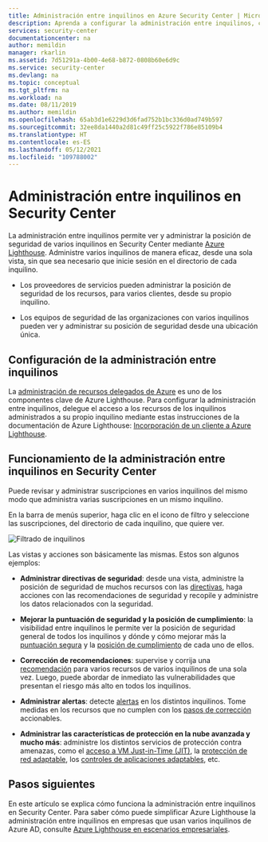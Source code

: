 ```yaml
---
title: Administración entre inquilinos en Azure Security Center | Microsoft Docs
description: Aprenda a configurar la administración entre inquilinos, con el fin de administrar la posición de seguridad de varios inquilinos en Security Center mediante Azure Lighthouse.
services: security-center
documentationcenter: na
author: memildin
manager: rkarlin
ms.assetid: 7d51291a-4b00-4e68-b872-0808b60e6d9c
ms.service: security-center
ms.devlang: na
ms.topic: conceptual
ms.tgt_pltfrm: na
ms.workload: na
ms.date: 08/11/2019
ms.author: memildin
ms.openlocfilehash: 65ab3d1e6229d3d6fad752b1bc336d0ad749b597
ms.sourcegitcommit: 32ee8da1440a2d81c49ff25c5922f786e85109b4
ms.translationtype: HT
ms.contentlocale: es-ES
ms.lasthandoff: 05/12/2021
ms.locfileid: "109788002"
---
```

# <a name="cross-tenant-management-in-security-center"></a>Administración entre inquilinos en Security Center

La administración entre inquilinos permite ver y administrar la posición de seguridad de varios inquilinos en Security Center mediante [Azure Lighthouse](../lighthouse/overview.md). Administre varios inquilinos de manera eficaz, desde una sola vista, sin que sea necesario que inicie sesión en el directorio de cada inquilino.

- Los proveedores de servicios pueden administrar la posición de seguridad de los recursos, para varios clientes, desde su propio inquilino.

- Los equipos de seguridad de las organizaciones con varios inquilinos pueden ver y administrar su posición de seguridad desde una ubicación única.

## <a name="set-up-cross-tenant-management"></a>Configuración de la administración entre inquilinos

La [administración de recursos delegados de Azure](../lighthouse/concepts/architecture.md) es uno de los componentes clave de Azure Lighthouse. Para configurar la administración entre inquilinos, delegue el acceso a los recursos de los inquilinos administrados a su propio inquilino mediante estas instrucciones de la documentación de Azure Lighthouse: [Incorporación de un cliente a Azure Lighthouse](../lighthouse/how-to/onboard-customer.md).


## <a name="how-does-cross-tenant-management-work-in-security-center"></a>Funcionamiento de la administración entre inquilinos en Security Center

Puede revisar y administrar suscripciones en varios inquilinos del mismo modo que administra varias suscripciones en un mismo inquilino.

En la barra de menús superior, haga clic en el icono de filtro y seleccione las suscripciones, del directorio de cada inquilino, que quiere ver.

  ![Filtrado de inquilinos](./media/security-center-cross-tenant-management/cross-tenant-filter.png)

Las vistas y acciones son básicamente las mismas. Estos son algunos ejemplos:

- **Administrar directivas de seguridad**: desde una vista, administre la posición de seguridad de muchos recursos con las [directivas](tutorial-security-policy.md), haga acciones con las recomendaciones de seguridad y recopile y administre los datos relacionados con la seguridad.
- **Mejorar la puntuación de seguridad y la posición de cumplimiento**: la visibilidad entre inquilinos le permite ver la posición de seguridad general de todos los inquilinos y dónde y cómo mejorar más la [puntuación segura](secure-score-security-controls.md) y la [posición de cumplimiento](security-center-compliance-dashboard.md) de cada uno de ellos.
- **Corrección de recomendaciones**: supervise y corrija una [recomendación](security-center-recommendations.md) para varios recursos de varios inquilinos de una sola vez. Luego, puede abordar de inmediato las vulnerabilidades que presentan el riesgo más alto en todos los inquilinos.
- **Administrar alertas**: detecte [alertas](security-center-alerts-overview.md) en los distintos inquilinos. Tome medidas en los recursos que no cumplen con los [pasos de corrección](security-center-managing-and-responding-alerts.md) accionables.

- **Administrar las características de protección en la nube avanzada y mucho más**: administre los distintos servicios de protección contra amenazas, como el [acceso a VM Just-in-Time (JIT)](security-center-just-in-time.md), la [protección de red adaptable](security-center-adaptive-network-hardening.md), los [controles de aplicaciones adaptables](security-center-adaptive-application.md), etc.
 
## <a name="next-steps"></a>Pasos siguientes
En este artículo se explica cómo funciona la administración entre inquilinos en Security Center. Para saber cómo puede simplificar Azure Lighthouse la administración entre inquilinos en empresas que usan varios inquilinos de Azure AD, consulte [Azure Lighthouse en escenarios empresariales](../lighthouse/concepts/enterprise.md).